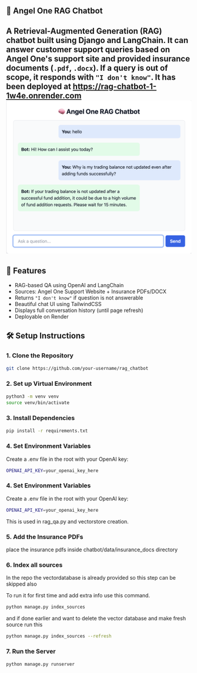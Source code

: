 ## 🧠 Angel One RAG Chatbot

A Retrieval-Augmented Generation (RAG) chatbot built using Django and LangChain. It can answer customer support queries based on Angel One's support site and provided insurance documents (`.pdf`, `.docx`). If a query is out of scope, it responds with `"I don't know"`. It has been deployed at https://rag-chatbot-1-1w4e.onrender.com
![Chat UI Screenshot](bot.png)
---

## 🚀 Features

- RAG-based QA using OpenAI and LangChain
- Sources: Angel One Support Website + Insurance PDFs/DOCX
- Returns `"I don't know"` if question is not answerable
- Beautiful chat UI using TailwindCSS
- Displays full conversation history (until page refresh)
- Deployable on Render

## 🛠️ Setup Instructions

### 1. Clone the Repository

```bash
git clone https://github.com/your-username/rag_chatbot
```

### 2. Set up Virtual Environment

```bash
python3 -m venv venv
source venv/bin/activate
```

### 3. Install Dependencies

```bash
pip install -r requirements.txt
```


### 4. Set Environment Variables

Create a .env file in the root with your OpenAI key:

```bash
OPENAI_API_KEY=your_openai_key_here
```


### 4. Set Environment Variables

Create a .env file in the root with your OpenAI key:

```bash
OPENAI_API_KEY=your_openai_key_here
```
This is used in rag_qa.py and vectorstore creation.

### 5. Add the Insurance PDFs

place the insurance pdfs inside chatbot/data/insurance_docs directory

### 6. Index all sources
In the repo the vectordatabase is already provided so this step can be skipped also

To run it for first time and add extra info use this command.
```bash
python manage.py index_sources
```

and if done earlier and want to delete the vector database and make fresh source run this
```bash
python manage.py index_sources --refresh
```

### 7. Run the Server

```bash
python manage.py runserver
```